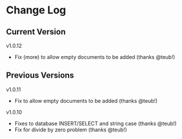 # Change Log

## Current Version

v1.0.12

- Fix (more) to allow empty documents to be added (thanks @teub!)

## Previous Versions

v1.0.11

- Fix to allow empty documents to be added (thanks @teub!)

v1.0.10

- Fixes to database INSERT/SELECT and string case (thanks @teub!)
- Fix for divide by zero problem (thanks @teub!)
